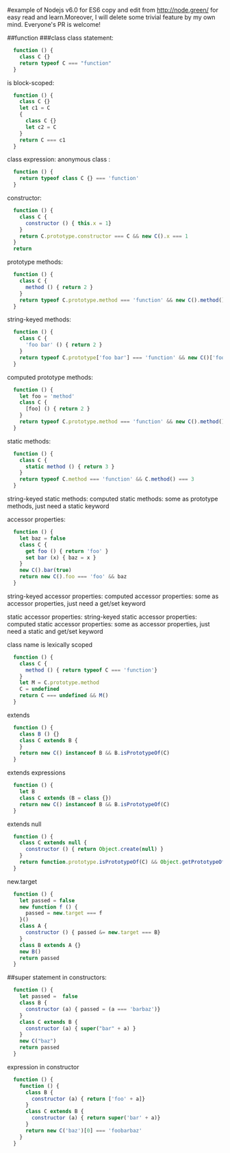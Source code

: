 #example of Nodejs v6.0 for ES6
copy and edit from http://node.green/ for easy read and learn.Moreover, I will delete some trivial feature by my own mind. Everyone's PR is welcome!

##function
###class
class statement:
```javascript
  function () {
    class C {}
    return typeof C === "function"
  }
``` 
is block-scoped:
```javascript
  function () {
    class C {}
    let c1 = C
    {
      class C {}
      let c2 = C
    }
    return C === c1
  }
```
class expression:
anonymous class :
```javascript
  function () {
    return typeof class C {} === 'function'
  }
```
constructor:
```javascript
  function () {
    class C {
      constructor () { this.x = 1}
    }
    return C.prototype.constructor === C && new C().x === 1
  }
  return 
```
prototype methods:
```javascript
  function () {
    class C {
      method () { return 2 }
    }
    return typeof C.prototype.method === 'function' && new C().method() === 2
  }
```
string-keyed methods:
```javascript
  function () {
    class C {
      'foo bar' () { return 2 }
    }
    return typeof C.prototype['foo bar'] === 'function' && new C()['foo bar']() === 2
  }
```
computed prototype methods:
```javascript
  function () {
    let foo = 'method'
    class C {
      [foo] () { return 2 }
    }
    return typeof C.prototype.method === 'function' && new C().method() === 2
  }
```
static methods:
```javascript
  function () {
    class C { 
      static method () { return 3 }
    }
    return typeof C.method === 'function' && C.method() === 3 
  }
```
string-keyed static methods:
computed static methods:
some as prototype methods, just need a static keyword

accessor properties:
```javascript
  function () {
    let baz = false
    class C {
      get foo () { return 'foo' }
      set bar (x) { baz = x }
    }
    new C().bar(true)
    return new C().foo === 'foo' && baz
  }
```
string-keyed accessor properties:
computed accessor properties:
some as accessor properties, just need a get/set keyword

static accessor properties:
string-keyed static accessor properties:
computed static accessor properties:
some as accessor properties, just need a static and get/set keyword

class name is lexically scoped
```javascript
  function () {
    class C {
      method () { return typeof C === 'function'}
    }
    let M = C.prototype.method
    C = undefined
    return C === undefined && M()
  }
```
extends
```javascript
  function () {
    class B () {}
    class C extends B {
    }
    return new C() instanceof B && B.isPrototypeOf(C)    
  }
```
extends expressions
```javascript
  function () {
    let B
    class C extends (B = class {})
    return new C() instanceof B && B.isPrototypeOf(C)    
  }
```
extends null
```javascript
  function () {
    class C extends null {
      constructor () { return Object.create(null) }
    }
    return function.prototype.isPrototypeOf(C) && Object.getPrototypeOf(C.prototype) === null
  }
```
new.target
```javascript
  function () {
    let passed = false
    new function f () {
      passed = new.target === f
    }()
    class A {
      constructor () { passed &= new.target === B}
    }
    class B extends A {}
    new B()
    return passed
  }
```
##super
statement in constructors:
```javascript
  function () {
    let passed =  false
    class B {
      constructor (a) { passed = (a === 'barbaz')}
    }
    class C extends B {
      constructor (a) { super("bar" + a) }
    }
    new C("baz")
    return passed
  }
```
expression in constructor
```javascript
  function () {
    function () {
      class B {
        constructor (a) { return ['foo' + a]}
      }
      class C extends B {
        constructor (a) { return super('bar' + a)}
      }
      return new C('baz')[0] === 'foobarbaz'
    }
  }
```

```javascript
```
```javascript
```
```javascript
```
```javascript
```
```javascript
```
```javascript
```
